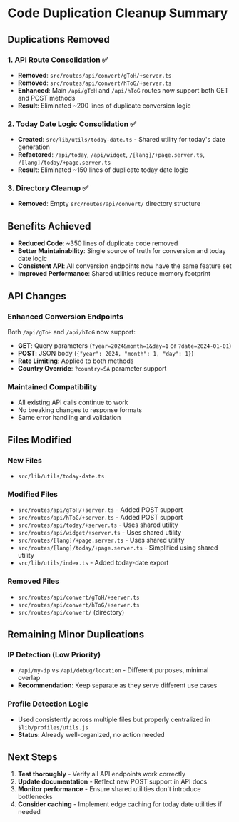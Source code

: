 # Code Duplication Cleanup Summary

## Duplications Removed

### 1. **API Route Consolidation** ✅
- **Removed**: `src/routes/api/convert/gToH/+server.ts` 
- **Removed**: `src/routes/api/convert/hToG/+server.ts`
- **Enhanced**: Main `/api/gToH` and `/api/hToG` routes now support both GET and POST methods
- **Result**: Eliminated ~200 lines of duplicate conversion logic

### 2. **Today Date Logic Consolidation** ✅
- **Created**: `src/lib/utils/today-date.ts` - Shared utility for today's date generation
- **Refactored**: `/api/today`, `/api/widget`, `/[lang]/+page.server.ts`, `/[lang]/today/+page.server.ts`
- **Result**: Eliminated ~150 lines of duplicate today date logic

### 3. **Directory Cleanup** ✅
- **Removed**: Empty `src/routes/api/convert/` directory structure

## Benefits Achieved

- **Reduced Code**: ~350 lines of duplicate code removed
- **Better Maintainability**: Single source of truth for conversion and today date logic
- **Consistent API**: All conversion endpoints now have the same feature set
- **Improved Performance**: Shared utilities reduce memory footprint

## API Changes

### Enhanced Conversion Endpoints
Both `/api/gToH` and `/api/hToG` now support:
- **GET**: Query parameters (`?year=2024&month=1&day=1` or `?date=2024-01-01`)
- **POST**: JSON body (`{"year": 2024, "month": 1, "day": 1}`)
- **Rate Limiting**: Applied to both methods
- **Country Override**: `?country=SA` parameter support

### Maintained Compatibility
- All existing API calls continue to work
- No breaking changes to response formats
- Same error handling and validation

## Files Modified

### New Files
- `src/lib/utils/today-date.ts`

### Modified Files
- `src/routes/api/gToH/+server.ts` - Added POST support
- `src/routes/api/hToG/+server.ts` - Added POST support  
- `src/routes/api/today/+server.ts` - Uses shared utility
- `src/routes/api/widget/+server.ts` - Uses shared utility
- `src/routes/[lang]/+page.server.ts` - Uses shared utility
- `src/routes/[lang]/today/+page.server.ts` - Simplified using shared utility
- `src/lib/utils/index.ts` - Added today-date export

### Removed Files
- `src/routes/api/convert/gToH/+server.ts`
- `src/routes/api/convert/hToG/+server.ts`
- `src/routes/api/convert/` (directory)

## Remaining Minor Duplications

### IP Detection (Low Priority)
- `/api/my-ip` vs `/api/debug/location` - Different purposes, minimal overlap
- **Recommendation**: Keep separate as they serve different use cases

### Profile Detection Logic
- Used consistently across multiple files but properly centralized in `$lib/profiles/utils.js`
- **Status**: Already well-organized, no action needed

## Next Steps

1. **Test thoroughly** - Verify all API endpoints work correctly
2. **Update documentation** - Reflect new POST support in API docs
3. **Monitor performance** - Ensure shared utilities don't introduce bottlenecks
4. **Consider caching** - Implement edge caching for today date utilities if needed